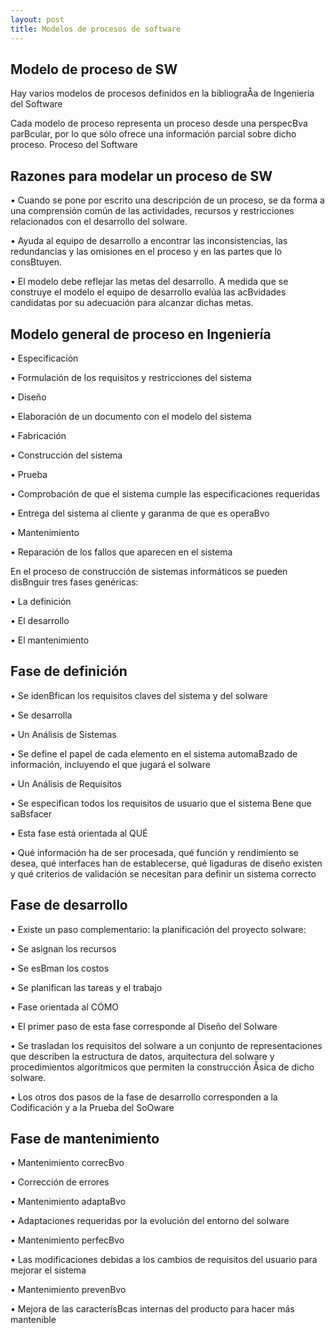 ```yaml
---
layout: post
title: Modelos de procesos de software
---
```


Modelo de proceso de SW 
--

Hay varios modelos de procesos definidos en la bibliograÅa de
Ingeniería del Software

Cada modelo de proceso representa un proceso desde una
perspecBva parBcular, por lo que sólo ofrece una información
parcial sobre dicho proceso.
Proceso del Software


Razones para modelar un proceso de SW 
--

• Cuando se pone por escrito una descripción de un proceso, se
da forma a una comprensión común de las actividades, recursos
y restricciones relacionados con el desarrollo del soIware.

• Ayuda al equipo de desarrollo a encontrar las inconsistencias,
las redundancias y las omisiones en el proceso y en las partes
que lo consBtuyen.

• El modelo debe reflejar las metas del desarrollo. A medida que
se construye el modelo el equipo de desarrollo evalúa las
acBvidades candidatas por su adecuación para alcanzar dichas
metas.



Modelo general de proceso en Ingeniería
--


• Especificación

• Formulación de los requisitos y restricciones del sistema

• Diseño

• Elaboración de un documento con el modelo del sistema

• Fabricación

• Construcción del sistema

• Prueba

• Comprobación de que el sistema cumple las especificaciones
requeridas

• Entrega del sistema al cliente y garanma de que es operaBvo

• Mantenimiento

• Reparación de los fallos que aparecen en el sistema



En el proceso de construcción de sistemas informáticos se
pueden disBnguir tres fases genéricas:

• La definición

• El desarrollo

• El mantenimiento


Fase de definición
--

• Se idenBfican los requisitos claves del sistema y del soIware

• Se desarrolla

• Un Análisis de Sistemas

• Se define el papel de cada elemento en el sistema automaBzado de
información, incluyendo el que jugará el soIware

• Un Análisis de Requisitos

• Se especifican todos los requisitos de usuario que el sistema Bene que
saBsfacer

• Esta fase está orientada al QUÉ

• Qué información ha de ser procesada, qué función y rendimiento se
desea, qué interfaces han de establecerse, qué ligaduras de diseño
existen y qué criterios de validación se necesitan para definir un
sistema correcto


Fase de desarrollo
--

• Existe un paso complementario: la planificación del proyecto
soIware:

• Se asignan los recursos

• Se esBman los costos

• Se planifican las tareas y el trabajo


• Fase orientada al CÓMO

• El primer paso de esta fase corresponde al Diseño del SoIware

• Se trasladan los requisitos del soIware a un conjunto de
representaciones que describen la estructura de datos, arquitectura
del soIware y procedimientos algorítmicos que permiten la
construcción Åsica de dicho soIware.

• Los otros dos pasos de la fase de desarrollo corresponden a la
Codificación y a la Prueba del SoOware


Fase de mantenimiento
--

• Mantenimiento correcBvo

• Corrección de errores

• Mantenimiento adaptaBvo

• Adaptaciones requeridas por la evolución del entorno del soIware

• Mantenimiento perfecBvo

• Las modificaciones debidas a los cambios de requisitos del usuario
para mejorar el sistema

• Mantenimiento prevenBvo

• Mejora de las caracterísBcas internas del producto para hacer más
mantenible

